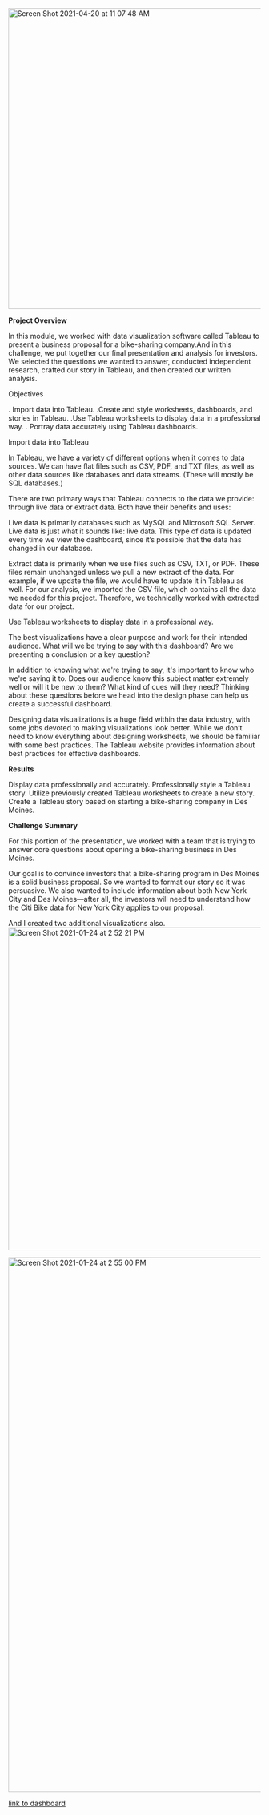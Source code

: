 <img width="601" alt="Screen Shot 2021-04-20 at 11 07 48 AM" src="https://user-images.githubusercontent.com/71113701/115429130-b957c400-a1c8-11eb-8417-c524df11ab0a.png">


**Project Overview**

In this module, we worked with data visualization software called Tableau to present a business proposal for a bike-sharing company.And in this challenge, we put together our final presentation and analysis for investors. We selected the questions we wanted to answer, conducted independent research, crafted our story in Tableau, and then created our written analysis.

Objectives

   . Import data into Tableau.
   .Create and style worksheets, dashboards, and stories in Tableau.
   .Use Tableau worksheets to display data in a professional way.
   . Portray data accurately using Tableau dashboards.
   
   
 Import data into Tableau
  
In Tableau, we have a variety of different options when it comes to data sources. We can have flat files such as CSV, PDF, and TXT files, as well as other data sources like databases and data streams. (These will mostly be SQL databases.)

There are two primary ways that Tableau connects to the data we provide: through live data or extract data. Both have their benefits and uses:

Live data is primarily databases such as MySQL and Microsoft SQL Server. Live data is just what it sounds like: live data. This type of data is updated every time we view the dashboard, since it’s possible that the data has changed in our database.

Extract data is primarily when we use files such as CSV, TXT, or PDF. These files remain unchanged unless we pull a new extract of the data. For example, if we update the file, we would have to update it in Tableau as well. For our analysis, we imported the CSV file, which contains all the data we needed for this project. Therefore, we technically worked with extracted data for our project.

Use Tableau worksheets to display data in a professional way.

The best visualizations have a clear purpose and work for their intended audience. What will we be trying to say with this dashboard? Are we presenting a conclusion or a key question?

In addition to knowing what we're trying to say, it's important to know who we're saying it to. Does our audience know this subject matter extremely well or will it be new to them? What kind of cues will they need? Thinking about these questions before we head into the design phase can help us create a successful dashboard.

Designing data visualizations is a huge field within the data industry, with some jobs devoted to making visualizations look better. While we don’t need to know everything about designing worksheets, we should be familiar with some best practices. The Tableau website provides information about best practices for effective dashboards.

**Results**


Display data professionally and accurately.
Professionally style a Tableau story.
Utilize previously created Tableau worksheets to create a new story.
Create a Tableau story based on starting a bike-sharing company in Des Moines.




**Challenge Summary**

For this portion of the presentation, we worked with a team that is trying to answer core questions about opening a bike-sharing business in Des Moines.

Our goal is to convince investors that a bike-sharing program in Des Moines is a solid business proposal. So we wanted to format our story so it was persuasive. We also wanted to include information about both New York City and Des Moines—after all, the investors will need to understand how the Citi Bike data for New York City applies to our proposal.

 And I created two additional visualizations also.
<img width="645" alt="Screen Shot 2021-01-24 at 2 52 21 PM" src="https://user-images.githubusercontent.com/71113701/105643259-56b68c80-5e54-11eb-9224-1ce9fb2cafc3.png">


<img width="1068" alt="Screen Shot 2021-01-24 at 2 55 00 PM" src="https://user-images.githubusercontent.com/71113701/105643265-71890100-5e54-11eb-8986-0faee7040392.png">




[link to dashboard](https://public.tableau.com/app/profile/jomol/viz/JL-NYCCitibikeAnalysis/NYCCitibikeanalysis)
